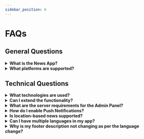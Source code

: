 ```yaml
---
sidebar_position: 6
---
```


# FAQs

## General Questions

<details>
<summary><b>What is the News App?</b></summary>

The News App is a comprehensive solution for news content management, delivery, and consumption across mobile and web platforms.

</details>

<details>
<summary><b>What platforms are supported?</b></summary>

The News App supports Android, iOS, and web platforms.

</details>

## Technical Questions

<details>
<summary><b>What technologies are used?</b></summary>

- Admin Panel: Laravel, PHP, MySQL
- Mobile App: Flutter
- Web: React.js
</details>

<details>
<summary><b>Can I extend the functionality?</b></summary>

Yes, the News App is designed to be extendable and customizable.

</details>

<details>
<summary><b>What are the server requirements for the Admin Panel?</b></summary>

PHP Version >= 8.2 is required.

</details>

<details>
<summary><b>How do I enable Push Notifications?</b></summary>

You need to set up Firebase for your project and configure the credentials in the Admin Panel under System Settings > Firebase Configurations.

</details>

<details>
<summary><b>Is location-based news supported?</b></summary>

Yes, you can enable location settings in the app and set a radius (in KM) to show news relevant to users' locations.

</details>

<details>
<summary><b>Can I have multiple languages in my app?</b></summary>

Yes, you can add multiple languages through the Admin Panel with flags, display names, and language JSON files.

</details>

<details>
<summary><b>Why is my footer description not changing as per the language change?</b></summary>

This issue occurs because the Gemini API key has not been added. The footer description changes according to the selected language using Gemini. Please add your Gemini API key first and then check again.

</details>
